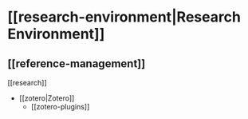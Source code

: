 # [[research-environment|Research Environment]]

## [[reference-management]]

[[research]]

- [[zotero|Zotero]]
	- [[zotero-plugins]]